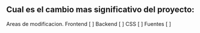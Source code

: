 ## Cual es el cambio mas significativo del proyecto:

Areas de modificacion.
Frontend [ ]
Backend [ ]
CSS [ ]
Fuentes [ ]

